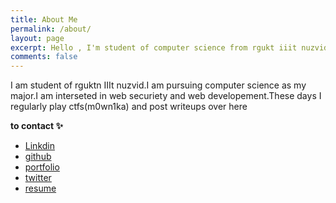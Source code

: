 ```yaml
---
title: About Me
permalink: /about/
layout: page
excerpt: Hello , I'm student of computer science from rgukt iiit nuzvid, living in India. This blog for documentation about my programming journey, running on jekyll, hosting on github.
comments: false
---
```

I am student of rguktn IIIt nuzvid.I am pursuing computer science as my major.I am interseted in web securiety and web developement.These days I regularly play ctfs(m0wn1ka) and post writeups over here

**to contact ✨**

<!-- - [linkdin](https://www.linkedin.com/in/radha-mounika-74a5322b0) -->
- [Linkdin](https://www.linkedin.com/in/m0wn1ka/)
- [github](https://github.com/m0wn1ka)
- [portfolio](https://m0wn1ka.github.io)
- [twitter](https://x.com/m0w1n1k1?t=oKGNrl_xHVvGRecRb18Ehg&s=09)
- [resume](https://drive.google.com/file/d/18s9ln_kb4wiy3sjVZFCj7TntbHViIYIe/view?usp=sharing)
